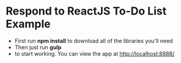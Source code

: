 Respond to ReactJS To-Do List Example
=====================================

* First run **npm install** to download all of the libraries you'll need
* Then just run **gulp**
* to start working. You can view the app at [http://localhost:8888/](http://localhost:8888/)